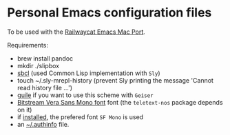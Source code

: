 # Personal Emacs configuration files

To be used with the [Railwaycat Emacs Mac Port](https://github.com/railwaycat/homebrew-emacsmacport).

Requirements:

- brew install pandoc
- mkdir ./slipbox
- [sbcl](https://www.sbcl.org) (used Common Lisp implementation with `Sly`)
- touch ~/.sly-mrepl-history (prevent Sly printing the message 'Cannot read history file ...')
- [guile](https://www.gnu.org/software/guile/) if you want to use this scheme with `Geiser`
- [Bitstream Vera Sans Mono font](http://legionfonts.com/fonts/bitstream-vera-sans-mono) font (the `teletext-nos` package depends on it)
- if [installed](https://medium.com/@shashikant.jagtap/getting-apples-sf-mono-font-in-macos-1de5183add84), the prefered font `SF Mono` is used
- an [~/.authinfo](https://linil.wordpress.com/2008/01/18/gnus-gmail/) file.
